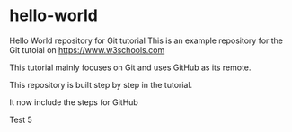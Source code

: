 # hello-world
Hello World repository for Git tutorial
This is an example repository for the Git tutoial on https://www.w3schools.com

This tutorial mainly focuses on Git and uses GitHub as its remote.

This repository is built step by step in the tutorial.

It now include the steps for GitHub


Test 5
